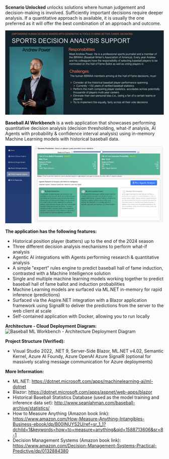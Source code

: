 **Scenario Unlocked**
unlocks solutions where human judgement and decision-making is involved. Sufficiently important decisions require deeper analysis. If a quantitative approach is available, it is usually the one preferred as it will offer the best combination of an approach and outcome.

![Sports Decision Scenario](https://raw.githubusercontent.com/bartczernicki/MachineLearning-BaseballPrediction-BlazorApp/refs/heads/master/SportsDecisionScenario.png) 

**Baseball AI Workbench**
is a web application that showcases performing quantitative decision analysis (decision thresholding, what-if analysis, AI Agents with probability & confidence interval analysis) using in-memory Machine Learning models with historical baseball data.

![Baseball ML Workbench](https://raw.githubusercontent.com/bartczernicki/MachineLearning-BaseballPrediction-BlazorApp/refs/heads/master/BaseballAIWorkbench.png)





**The application has the following features:**
* Historical position player (batters) up to the end of the 2024 season 
* Three different decision analysis mechanisms to perform what-if analysis
* Agentic AI integrations with Agents performing research & quantitative analysis 
* A simple "expert" rules engine to predict baseball hall of fame induction, contrasted with a Machine Intelligence solution
* Single and multiple machine learning models working together to predict baseball hall of fame ballot and induction probabilities
* Machine Learning models are surfaced via ML.NET in-memory for rapid inference (predictions)
* Surfaced via the Aspire.NET integration with a Blazor application framework using SignalR to deliver the predictions from the server to the web client at scale
* Self-contained application with Docker, allowing you to run locally

**Architecture - Cloud Deployment Diagram:**
![Baseball ML Workbench - Architecture Deployment Diagram](https://github.com/bartczernicki/MachineLearning-BaseballPrediction-BlazorApp/blob/master/BaseballMLWorkbench-Architecture-DeploymentDiagram.png)

**Project Structure (Verified):**
* Visual Studio 2022, .NET 9, Server-Side Blazor, ML.NET v4.02, Semantic Kernel, Azure AI Foundy, Azure OpenAI Azure SignalR (optional for massively scaling message communication for Azure deployments)

**More Information:**
* ML.NET: https://dotnet.microsoft.com/apps/machinelearning-ai/ml-dotnet
* Blazor: https://dotnet.microsoft.com/apps/aspnet/web-apps/blazor
* Historical Baseball Statistics Database (used as the model training and inference data set): http://www.seanlahman.com/baseball-archive/statistics/
* How to Measure Anything (Amazon book link): https://www.amazon.com/How-Measure-Anything-Intangibles-Business-ebook/dp/B00INUYS2U/ref=sr_1_1?dchild=1&keywords=how+to+measure+anything&qid=1588713606&sr=8-1
* Decision Management Systems (Amazon book link): https://www.amazon.com/Decision-Management-Systems-Practical-Predictive/dp/0132884380

